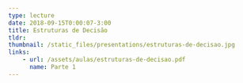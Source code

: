 ```yaml
---
type: lecture
date: 2018-09-15T0:00:07-3:00
title: Estruturas de Decisão
tldr: 
thumbnail: /static_files/presentations/estruturas-de-decisao.jpg
links: 
    - url: /assets/aulas/estruturas-de-decisao.pdf
      name: Parte 1
---
```


